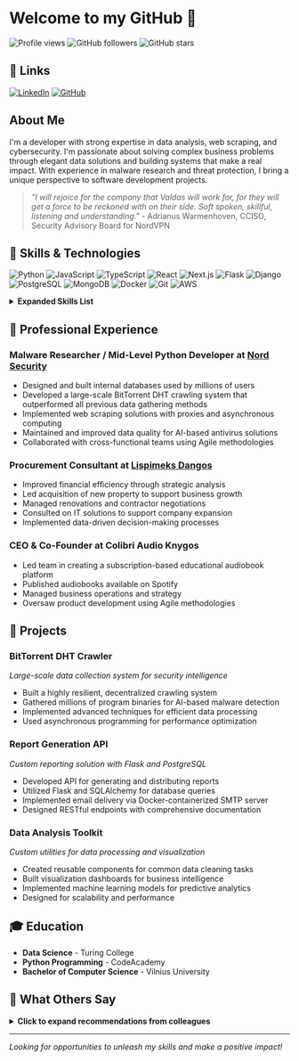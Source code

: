 # Welcome to my GitHub 👋

![Profile views](https://komarev.com/ghpvc/?username=valdas-v1&color=blueviolet)
![GitHub followers](https://img.shields.io/github/followers/valdas-v1?style=social)
![GitHub stars](https://img.shields.io/github/stars/valdas-v1?style=social)

## 🔗 Links

[![LinkedIn](https://img.shields.io/badge/LinkedIn-0077B5?style=for-the-badge&logo=linkedin&logoColor=white)](https://www.linkedin.com/in/valdaspaulavicius/)
[![GitHub](https://img.shields.io/badge/GitHub-100000?style=for-the-badge&logo=github&logoColor=white)](https://github.com/valdas-v1)

## About Me

I'm a developer with strong expertise in data analysis, web scraping, and cybersecurity. I'm passionate about solving complex business problems through elegant data solutions and building systems that make a real impact. With experience in malware research and threat protection, I bring a unique perspective to software development projects.

> *"I will rejoice for the company that Valdas will work for, for they will get a force to be reckoned with on their side. Soft spoken, skillful, listening and understanding."* - Adrianus Warmenhoven, CCISO, Security Advisory Board for NordVPN

## 🔧 Skills & Technologies

<!-- Tech Stack Icons -->
<p>
  <img alt="Python" src="https://img.shields.io/badge/Python-3776AB?style=for-the-badge&logo=python&logoColor=white" />
  <img alt="JavaScript" src="https://img.shields.io/badge/JavaScript-F7DF1E?style=for-the-badge&logo=javascript&logoColor=black" />
  <img alt="TypeScript" src="https://img.shields.io/badge/TypeScript-007ACC?style=for-the-badge&logo=typescript&logoColor=white" />
  <img alt="React" src="https://img.shields.io/badge/React-20232A?style=for-the-badge&logo=react&logoColor=61DAFB" />
  <img alt="Next.js" src="https://img.shields.io/badge/Next.js-000000?style=for-the-badge&logo=nextdotjs&logoColor=white" />
  <img alt="Flask" src="https://img.shields.io/badge/Flask-000000?style=for-the-badge&logo=flask&logoColor=white" />
  <img alt="Django" src="https://img.shields.io/badge/Django-092E20?style=for-the-badge&logo=django&logoColor=white" />
  <img alt="PostgreSQL" src="https://img.shields.io/badge/PostgreSQL-316192?style=for-the-badge&logo=postgresql&logoColor=white" />
  <img alt="MongoDB" src="https://img.shields.io/badge/MongoDB-4EA94B?style=for-the-badge&logo=mongodb&logoColor=white" />
  <img alt="Docker" src="https://img.shields.io/badge/Docker-2496ED?style=for-the-badge&logo=docker&logoColor=white" />
  <img alt="Git" src="https://img.shields.io/badge/Git-F05032?style=for-the-badge&logo=git&logoColor=white" />
  <img alt="AWS" src="https://img.shields.io/badge/AWS-232F3E?style=for-the-badge&logo=amazon-aws&logoColor=white" />
</p>

<details>
  <summary><b>Expanded Skills List</b></summary>
  
  - **Languages:** Python (Advanced), SQL, JavaScript, Typescipt
  - **Frameworks & Libraries:** NextJS, React, Flask, Django, FastAPI, SQLAlchemy, Pandas, NumPy, Scikit-learn, TensorFlow
  - **Web Development:** RESTful APIs, GraphQL, Microservices, HTML/CSS
  - **Data:** Data Analysis, Machine Learning, Natural Language Processing, ETL Pipelines, Big Data
  - **Databases:** PostgreSQL, MongoDB, Redis, Database Design & Optimization
  - **Security:** Malware Analysis, Threat Protection, Network Security
  - **DevOps:** Docker, CI/CD, Git, AWS/Cloud Services
  - **Methodologies:** Agile, Scrum, Test-Driven Development, Continuous Integration
  - **Tools:** Asynchronous Computing, Proxies, Jupyter, VS Code, PyCharm
</details>

## 💼 Professional Experience

### Malware Researcher / Mid-Level Python Developer at [Nord Security](https://nordsecurity.com/)

- Designed and built internal databases used by millions of users
- Developed a large-scale BitTorrent DHT crawling system that outperformed all previous data gathering methods
- Implemented web scraping solutions with proxies and asynchronous computing
- Maintained and improved data quality for AI-based antivirus solutions
- Collaborated with cross-functional teams using Agile methodologies

### Procurement Consultant at [Lispimeks Dangos](https://lispimeks.lt/)

- Improved financial efficiency through strategic analysis
- Led acquisition of new property to support business growth
- Managed renovations and contractor negotiations
- Consulted on IT solutions to support company expansion
- Implemented data-driven decision-making processes

### CEO & Co-Founder at Colibri Audio Knygos

- Led team in creating a subscription-based educational audiobook platform
- Published audiobooks available on Spotify
- Managed business operations and strategy
- Oversaw product development using Agile methodologies

## 🚀 Projects

### BitTorrent DHT Crawler
*Large-scale data collection system for security intelligence*
- Built a highly resilient, decentralized crawling system
- Gathered millions of program binaries for AI-based malware detection
- Implemented advanced techniques for efficient data processing
- Used asynchronous programming for performance optimization

### Report Generation API
*Custom reporting solution with Flask and PostgreSQL*
- Developed API for generating and distributing reports
- Utilized Flask and SQLAlchemy for database queries
- Implemented email delivery via Docker-containerized SMTP server
- Designed RESTful endpoints with comprehensive documentation

### Data Analysis Toolkit
*Custom utilities for data processing and visualization*
- Created reusable components for common data cleaning tasks
- Built visualization dashboards for business intelligence
- Implemented machine learning models for predictive analytics
- Designed for scalability and performance

## 🎓 Education

- **Data Science** - Turing College
- **Python Programming** - CodeAcademy
- **Bachelor of Computer Science** - Vilnius University

## 💬 What Others Say

<details>
  <summary><b>Click to expand recommendations from colleagues</b></summary>
  
  > *"Valdas takes messy, complex data and simplifies it elegantly to solve real business problems. He has developed rigorous data analysis skills and handles Python like a dream. The main thing that strikes you about Valdas is the speed with which he picks up new knowledge and grasps new concepts. Plus, he has a real can-do attitude. Give him a challenge and he'll go the extra mile to solve it."* - Dominykas Šeputis, Software Engineer

  > *"Valdas effectively applies his problem-solving abilities to tedious everyday analytical tasks, making sense of the most complicated assignments. He is passionate about data and statistics, constantly trying to gain more knowledge via data and apply it in his work. Valdas has a growth mindset and seeks to improve himself, and he is always ready to help his colleagues."* - Karolis Gadeikis, AI Specialist

  > *"During all the time spent with Valdas we observed his enthusiasm and passion for IT industry and Python programming language. I was surprised by his fast learning and the complexity of the problems solved. Day by day the tasks delegated to him become more challenging, but they were managed! I see his big potential for becoming a great developer and an excellent team member."* - Aleksandr Beliavski, Lead of Software Systems Architecture Group
</details>

---

*Looking for opportunities to unleash my skills and make a positive impact!*
